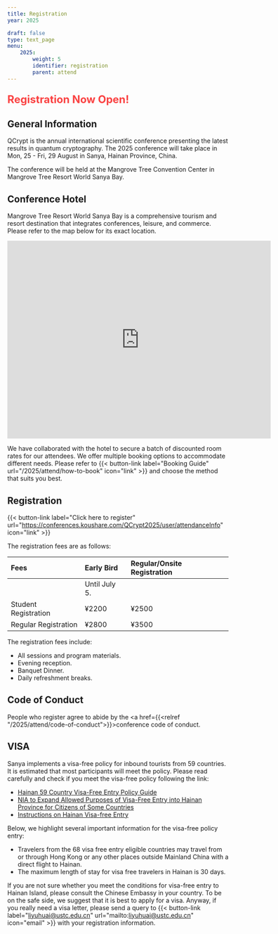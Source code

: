 ```yaml
---
title: Registration
year: 2025

draft: false
type: text_page
menu:
    2025:
        weight: 5
        identifier: registration
        parent: attend
---
```


<!-- ## Online registration for QCrypt 2025 is now closed! See you in Vigo! -->

<!-- <strong>To guarantee an optimal experience to all attendees the number of registrations is limited to 350. Register soon to be sure to participate!</strong>

{{< button-link label="Register" url="https://qcrypt.linckia.gal/" icon="link" target="_blank">}}<br>
<a style="color: red"></a>

In case of questions or technical difficulties with the registration process, please contact: {{< button-link label="qcrypt2025@vqcc.uvigo.es" url="mailto:qcrypt2025@vqcc.uvigo.es " icon="email" >}}

<strong>Missed the deadline for online registration? Before planning a trip to Vigo to attempt onsite registration, please contact {{< button-link label="2025@qcrypt.net" url="mailto:2025@qcrypt.net" icon="email" >}} to confirm that spots are still available. </strong> -->

<p style="font-size:x-large; font-weight:bold;color:rgb(250,66,66);">Registration Now Open!</p>

## General Information

QCrypt is the annual international scientific conference presenting the latest results in quantum cryptography. The 2025 conference will take place in Mon, 25 - Fri, 29 August in Sanya, Hainan Province, China.

The conference will be held at the Mangrove Tree Convention Center in Mangrove Tree Resort World Sanya Bay.

## Conference Hotel

Mangrove Tree Resort World Sanya Bay is a comprehensive tourism and resort destination that integrates conferences, leisure, and commerce. Please refer to the map below for its exact location.

<p><iframe id="map-canvas" class="map_part" width="600"  height="450"  frameborder="0" scrolling="no" marginheight="0" marginwidth="0" src="https://maps.google.com/maps?width=100%&amp;height=100%&amp;hl=en&amp;q=Mangrove Tree Resort World Sanya Bay, 155 Fenghuang Rd, Tianya District, Sanya, Hainan, China, 572000&amp;t=&amp;z=14&amp;ie=UTF8&amp;iwloc=B&amp;output=embed">Powered by <a href="https://www.googlemapsgenerator.com/">google maps embed</a> and <a href="https://howtostopgamstop.com/">how to get around gamstop</a></iframe></p>

We have collaborated with the hotel to secure a batch of discounted room rates for our attendees. We offer multiple booking options to accommodate different needs. Please refer to {{< button-link label="Booking Guide" url="/2025/attend/how-to-book" icon="link" >}} and choose the method that suits you best.

## Registration

{{< button-link label="Click here to register" url="https://conferences.koushare.com/QCrypt2025/user/attendanceInfo" icon="link" >}}

The registration fees are as follows:

| Fees                 | Early Bird    | Regular/Onsite Registration |
| :------------------- | :------------ | :-------------------------- |
|                      | Until July 5. |                             |
| Student Registration | ¥2200         | ¥2500                       |
| Regular Registration | ¥2800         | ¥3500                       |

The registration fees include:

-   All sessions and program materials.
-   Evening reception.
-   Banquet Dinner.
-   Daily refreshment breaks.
<!-- -   Option to participate in lab tours/excursions. -->

## Code of Conduct

People who register agree to abide by the <a href={{<relref "/2025/attend/code-of-conduct">}}>conference code of conduct</a>.

## VISA

Sanya implements a visa-free policy for inbound tourists from 59 countries. It is estimated that most participants will meet the policy. Please read carefully and check if you meet the visa-free policy following the link:

-   [Hainan 59 Country Visa-Free Entry Policy Guide](https://en.hainan.gov.cn/englishgov/Application/202112/d29eec2f775d4b2294e2061a78c28d70.shtml)
-   [NIA to Expand Allowed Purposes of Visa-Free Entry into Hainan Province for Citizens of Some Countries](https://en.nia.gov.cn//n147413/c160943/content.html)
-   [Instructions on Hainan Visa-free Entry](https://mp.weixin.qq.com/s/lRf8nF_KwMSXpx1TxewsNg)

Below, we highlight several important information for the visa-free policy entry:

-   Travelers from the 68 visa free entry eligible countries may travel from or through Hong Kong or any other places outside Mainland China with a direct flight to Hainan.
-   The maximum length of stay for visa free travelers in Hainan is 30 days.

If you are not sure whether you meet the conditions for visa-free entry to Hainan Island, please consult the Chinese Embassy in your country. To be on the safe side, we suggest that it is best to apply for a visa. Anyway, if you really need a visa letter, please send a query to {{< button-link label="liyuhuai@ustc.edu.cn" url="mailto:liyuhuai@ustc.edu.cn" icon="email" >}} with your registration information.

<!-- Visa letter requests can be made directly at the email address {{< button-link label="qcrypt2025@vqcc.uvigo.es" url="mailto:qcrypt2025@vqcc.uvigo.es" icon="email" >}} -->

<!--If you wish to participate in person, please check with the Taiwan Embassy near your region for VISA application process (<a target="_blank" href="https://www.boca.gov.tw/lp-206-2.html">https://www.boca.gov.tw/lp-206-2.html</a>). After your VISA application is approved, please write to us at {{< button-link label="2022@qcrypt.net" url="mailto:2022@qcrypt.net" icon="email" >}} , we will send you a link to pay for the balance of the registration fee.

P.S. If you need an invitation letter for the VISA application, please reply to the registration confirmation letter. -->

<!--### Student Fee Waiver
A limited amount of funding is available to support students who need assistance and would not be able to attend without it. Students seeking a fee waiver should write to the conference organizers at {{< button-link label="2025@QCRYPT.NET" url="mailto:2025@QCRYPT.NET?subject=QCrypt 2025 Student Fee Waiver" icon="email" >}}
 with the subject line “QCrypt 2025 Student Fee Waiver” <strong> by July 15<sup>th</sup> </strong> to receive further instructions. -->

<!-- **You can still register for the conference, but participation links will only be sent out twice a day.** In the meanwhile, you can watch the live stream on our QCrypt Conference YouTube channel: https://www.youtube.com/channel/UClpn9CxuZPHw3nzhdv0m3Hw/videos

In case of questions or technical difficulties, please contact: {{< button-link label="2022@qcrypt.net" url="mailto:2022@qcrypt.net" icon="email" >}}-->
